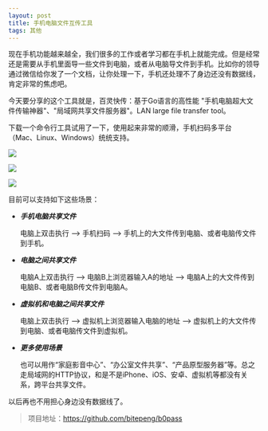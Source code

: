 ```yaml
---
layout: post
title: 手机电脑文件互传工具
tags: 其他
---
```


现在手机功能越来越全，我们很多的工作或者学习都在手机上就能完成。但是经常还是需要从手机里面导一些文件到电脑，或者从电脑导文件到手机。比如你的领导通过微信给你发了一个文档，让你处理一下，手机还处理不了身边还没有数据线，肯定非常的焦虑吧。

今天要分享的这个工具就是，百灵快传：基于Go语言的高性能 "手机电脑超大文件传输神器"、"局域网共享文件服务器"。LAN large file transfer tool。

下载一个命令行工具试用了一下，使用起来非常的顺滑，手机扫码多平台（Mac、Linux、Windows）统统支持。

![](https://camo.githubusercontent.com/ee7002b1092355764f3e0d2c110424506e882946/68747470733a2f2f67697465652e636f6d2f6230636c6f75642f6230706173732f7261772f6d61737465722f646f63732f696d616765732f73312e6a7067)

![](https://camo.githubusercontent.com/e4e181caba83698047d85ec63f2fa5bd06f89ecd/68747470733a2f2f67697465652e636f6d2f6230636c6f75642f6230706173732f7261772f6d61737465722f646f63732f696d616765732f73322e6a7067)

![](https://camo.githubusercontent.com/04cd538dd48e9ccd5a50b764a97570cdc13936fe/68747470733a2f2f67697465652e636f6d2f6230636c6f75642f6230706173732f7261772f6d61737465722f646f63732f696d616765732f73332e706e67)

目前可以支持如下这些场景：

- ***手机电脑共享文件***

  电脑上双击执行 --> 手机扫码 --> 手机上的大文件传到电脑、或者电脑传文件到手机。

- ***电脑之间共享文件***

  电脑A上双击执行 --> 电脑B上浏览器输入A的地址 --> 电脑A上的大文件传到电脑B、或者电脑B传文件到电脑A。

- ***虚拟机和电脑之间共享文件***

  电脑上双击执行 --> 虚拟机上浏览器输入电脑的地址 --> 虚拟机上的大文件传到电脑、或者电脑传文件到虚拟机。

- ***更多使用场景***

  也可以用作“家庭影音中心”、“办公室文件共享”、“产品原型服务器”等。总之走局域网的HTTP协议，和是不是iPhone、iOS、安卓、虚拟机等都没有关系，跨平台共享文件。

以后再也不用担心身边没有数据线了。

> 项目地址：https://github.com/bitepeng/b0pass